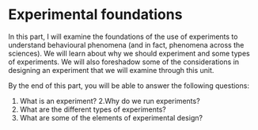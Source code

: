 # Experimental foundations

In this part, I will examine the foundations of the use of experiments to understand behavioural phenomena (and in fact, phenomena across the sciences). We will learn about why we should experiment and some types of experiments. We will also foreshadow some of the considerations in designing an experiment that we will examine through this unit.

By the end of this part, you will be able to answer the following questions:

1. What is an experiment?
2.Why do we run experiments?
3. What are the different types of experiments?
4. What are some of the elements of experimental design?